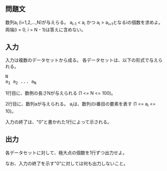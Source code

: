 問題文
--
数列a<sub>i</sub> (i=1,2,...,N)が与えらる。
a<sub>i-1</sub> < a<sub>i</sub> かつ a<sub>i</sub> > a<sub>i+1</sub>となるiの個数を求めよ。
両端(i = 0, i = N - 1)は答えに含めない。

入力
--
入力は複数のデータセットから成る。
各データセットは、以下の形式で与えられる。

<pre>
N
a<sub>1</sub> a<sub>2</sub> ... a<sub>N</sub>
</pre>

1行目に、数例の長さNが与えられる (1 <= N <= 100)。

2行目に、数列aが与えられる。
a<sub>i</sub>は、数列のi番目の要素を表す (1 <= a<sub>i</sub> <= 10)。

入力の終了は、"0"と書かれた1行によって示される。

出力
--
各データセットに対して、極大点の個数を1行ずつ出力せよ。

なお、入力の終了を示す"0"に対しては何も出力しないこと。

